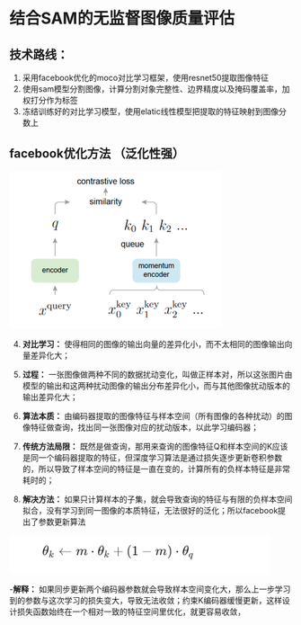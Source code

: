 # 结合SAM的无监督图像质量评估

## 技术路线：

 1. 采用facebook优化的moco对比学习框架，使用resnet50提取图像特征
 2. 使用sam模型分割图像，计算分割对象完整性、边界精度以及掩码覆盖率，加权打分作为标签
 3. 冻结训练好的对比学习模型，使用elatic线性模型把提取的特征映射到图像分数上
 
 ## facebook优化方法 （泛化性强）
 ![输入图片说明](/2025/2025.9.18/img/1.bmp)
 
 4. **对比学习：** 使得相同的图像的输出向量的差异化小，而不太相同的图像输出向量差异化大；

 5. **过程：** 一张图像做两种不同的数据扰动变化，叫做正样本对，所以这张图片由模型的输出和这两种扰动图像的输出分布差异化小，而与其他图像扰动版本的输出差异化大；

 6. **算法本质：** 由编码器提取的图像特征与样本空间（所有图像的各种扰动）的图像特征做查询，找出同一张图像对应的扰动版本，以此学习编码器；

 7. **传统方法局限：** 既然是做查询，那用来查询的图像特征Q和样本空间的K应该是同一个编码器提取的特征，但深度学习算法是通过损失逐步更新卷积参数的，所以导致了样本空间的特征是一直在变的，计算所有的负样本特征是非常耗时的；

 8. **解决方法：** 如果只计算样本的子集，就会导致查询的特征与有限的负样本空间拟合，没有学习到同一图像的本质特征，无法很好的泛化；所以facebook提出了参数更新算法
 
 ![输入图片说明](/2025/2025.9.18/img/2.bmp)

 

 -**解释：**  如果同步更新两个编码器参数就会导致样本空间变化大，那么上一步学习到的参数与这次学习的损失变大，导致无法收敛；约束K编码器缓慢更新，这样设计损失函数始终在一个相对一致的特征空间里优化，就更容易收敛，

